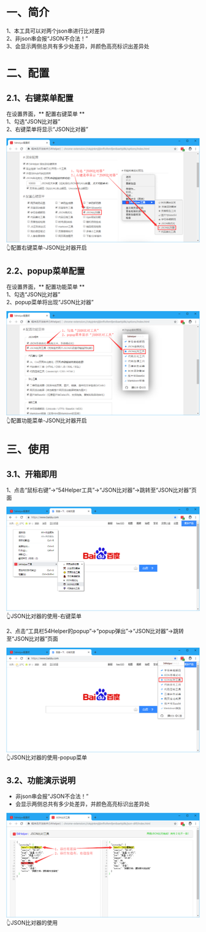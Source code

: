 # 一、简介
1、本工具可以对两个json串进行比对差异  
2、非json串会报“JSON不合法！”  
3、会显示两侧总共有多少处差异，并颜色高亮标识出差异处  

# 二、配置
## 2.1、右键菜单配置
在设置界面，** 配置右键菜单 **  
1、勾选“JSON比对器”  
2、右键菜单将显示“JSON比对器”  

![配置右键菜单-JSON比对器开启](../img/json-diff-1.png)
👆配置右键菜单-JSON比对器开启

## 2.2、popup菜单配置
在设置界面，** 配置功能菜单 **  
1、勾选“JSON比对器”  
2、popup菜单将出现“JSON比对器”  

![配置功能菜单-JSON比对器开启](../img/json-diff-2.png)
👆配置功能菜单-JSON比对器开启

# 三、使用
## 3.1、开箱即用
1、点击“鼠标右键”->“54Helper工具”->“JSON比对器”->跳转至“JSON比对器”页面  

![JSON比对器的使用-右键菜单](../img/json-diff-3.png)
👆JSON比对器的使用-右键菜单

2、点击“工具栏54Helper的popup”->“popup弹出”->“JSON比对器”->跳转至“JSON比对器”页面  

![JSON比对器的使用-popup菜单](../img/json-diff-4.png)
👆JSON比对器的使用-popup菜单

## 3.2、功能演示说明  
- 非json串会报“JSON不合法！”  
- 会显示两侧总共有多少处差异，并颜色高亮标识出差异处  

![JSON比对器的使用](../img/json-diff-5.png)
👆JSON比对器的使用
